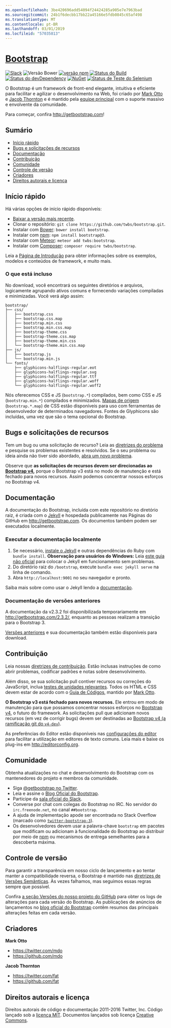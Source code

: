 ```yaml
---
ms.openlocfilehash: 3be420696add54094f24424285a905e7e7963bad
ms.sourcegitcommit: 24b1f6decbb17bb22a45166e5fdb0845c65af498
ms.translationtype: MT
ms.contentlocale: pt-BR
ms.lasthandoff: 03/01/2019
ms.locfileid: "57035813"
---
```

# <a name="bootstraphttpgetbootstrapcom"></a>[Bootstrap](http://getbootstrap.com)

[![Slack](https://bootstrap-slack.herokuapp.com/badge.svg)](https://bootstrap-slack.herokuapp.com)
![Versão Bower](https://img.shields.io/bower/v/bootstrap.svg)
[![versão npm](https://img.shields.io/npm/v/bootstrap.svg)](https://www.npmjs.com/package/bootstrap)
[![Status do Build](https://img.shields.io/travis/twbs/bootstrap/master.svg)](https://travis-ci.org/twbs/bootstrap)
[![Status do devDependency](https://img.shields.io/david/dev/twbs/bootstrap.svg)](https://david-dm.org/twbs/bootstrap#info=devDependencies)
[![NuGet](https://img.shields.io/nuget/v/bootstrap.svg)](https://www.nuget.org/packages/Bootstrap)
[![Status de Teste do Selenium](https://saucelabs.com/browser-matrix/bootstrap.svg)](https://saucelabs.com/u/bootstrap)

O Bootstrap é um framework de front-end elegante, intuitiva e eficiente para facilitar e agilizar o desenvolvimento na Web, foi criado por [Mark Otto](https://twitter.com/mdo) e [Jacob Thornton](https://twitter.com/fat) e é mantido pela [equipe principal](https://github.com/orgs/twbs/people) com o suporte massivo e envolvente da comunidade.

Para começar, confira <http://getbootstrap.com>!


## <a name="table-of-contents"></a>Sumário

* [Início rápido](#quick-start)
* [Bugs e solicitações de recursos](#bugs-and-feature-requests)
* [Documentação](#documentation)
* [Contribuição](#contributing)
* [Comunidade](#community)
* [Controle de versão](#versioning)
* [Criadores](#creators)
* [Direitos autorais e licença](#copyright-and-license)


## <a name="quick-start"></a>Início rápido

Há várias opções de início rápido disponíveis:

* [Baixar a versão mais recente](https://github.com/twbs/bootstrap/archive/v3.3.7.zip).
* Clonar o repositório: `git clone https://github.com/twbs/bootstrap.git`.
* Instalar com [Bower](http://bower.io): `bower install bootstrap`.
* Instalar com [npm](https://www.npmjs.com): `npm install bootstrap@3`.
* Instalar com [Meteor](https://www.meteor.com): `meteor add twbs:bootstrap`.
* Instalar com [Composer](https://getcomposer.org): `composer require twbs/bootstrap`.

Leia a [Página de Introdução](http://getbootstrap.com/getting-started/) para obter informações sobre os exemplos, modelos e conteúdos de framework, e muito mais.

### <a name="whats-included"></a>O que está incluso

No download, você encontrará os seguintes diretórios e arquivos, logicamente agrupando ativos comuns e fornecendo variações compiladas e minimizadas. Você verá algo assim:

```
bootstrap/
├── css/
│   ├── bootstrap.css
│   ├── bootstrap.css.map
│   ├── bootstrap.min.css
│   ├── bootstrap.min.css.map
│   ├── bootstrap-theme.css
│   ├── bootstrap-theme.css.map
│   ├── bootstrap-theme.min.css
│   └── bootstrap-theme.min.css.map
├── js/
│   ├── bootstrap.js
│   └── bootstrap.min.js
└── fonts/
    ├── glyphicons-halflings-regular.eot
    ├── glyphicons-halflings-regular.svg
    ├── glyphicons-halflings-regular.ttf
    ├── glyphicons-halflings-regular.woff
    └── glyphicons-halflings-regular.woff2
```

Nós oferecemos CSS e JS (`bootstrap.*`) compilados, bem como CSS e JS (`bootstrap.min.*`) compilados e minimizados. [Mapas de origem](https://developer.chrome.com/devtools/docs/css-preprocessors) (`bootstrap.*.map`) de CSS estão disponíveis para uso com ferramentas de desenvolvedor de determinados navegadores. Fontes de Glyphicons são incluídas, uma vez que são o tema opcional do Bootstrap.


## <a name="bugs-and-feature-requests"></a>Bugs e solicitações de recursos

Tem um bug ou uma solicitação de recurso? Leia as [diretrizes do problema](https://github.com/twbs/bootstrap/blob/master/CONTRIBUTING.md#using-the-issue-tracker) e pesquise os problemas existentes e resolvidos. Se o seu problema ou ideia ainda não tiver sido abordado, [abra um novo problema](https://github.com/twbs/bootstrap/issues/new).

Observe que **as solicitações de recursos devem ser direcionadas ao [Bootstrap v4](https://github.com/twbs/bootstrap/tree/v4-dev),** porque o Bootstrap v3 está no modo de manutenção e está fechado para novos recursos. Assim podemos concentrar nossos esforços no Bootstrap v4.


## <a name="documentation"></a>Documentação

A documentação do Bootstrap, incluída com este repositório no diretório raiz, é criada com o [Jekyll](http://jekyllrb.com) e hospedada publicamente nas Páginas do GitHub em <http://getbootstrap.com>. Os documentos também podem ser executados localmente.

### <a name="running-documentation-locally"></a>Executar a documentação localmente

1. Se necessário, [instale o Jekyll](http://jekyllrb.com/docs/installation) e outras dependências do Ruby com `bundle install`.
   **Observação para usuários do Windows:** Leia [este guia não oficial](http://jekyll-windows.juthilo.com/) para colocar o Jekyll em funcionamento sem problemas.
2. Do diretório raiz do `/bootstrap`, execute `bundle exec jekyll serve` na linha de comando.
4. Abra `http://localhost:9001` no seu navegador e pronto.

Saiba mais sobre como usar o Jekyll lendo a [documentação](http://jekyllrb.com/docs/home/).

### <a name="documentation-for-previous-releases"></a>Documentação de versões anteriores

A documentação da v2.3.2 foi disponibilizada temporariamente em <http://getbootstrap.com/2.3.2/>, enquanto as pessoas realizam a transição para o Bootstrap 3.

[Versões anteriores](https://github.com/twbs/bootstrap/releases) e sua documentação também estão disponíveis para download.


## <a name="contributing"></a>Contribuição

Leia nossas [diretrizes de contribuição](https://github.com/twbs/bootstrap/blob/master/CONTRIBUTING.md). Estão inclusas instruções de como abrir problemas, codificar padrões e notas sobre desenvolvimento.

Além disso, se sua solicitação pull contiver recursos ou correções do JavaScript, inclua [testes de unidades relevantes](https://github.com/twbs/bootstrap/tree/master/js/tests). Todos os HTML e CSS devem estar de acordo com o [Guia de Códigos](https://github.com/mdo/code-guide), mantido por [Mark Otto](https://github.com/mdo).

**O Bootstrap v3 está fechado para novos recursos.** Ele entrou em modo de manutenção para que possamos concentrar nossos esforços no [Bootstrap v4](https://github.com/twbs/bootstrap/tree/v4-dev), o futuro do framework. As solicitações pull que adicionam novos recursos (em vez de corrigir bugs) devem ser destinadas ao [Bootstrap v4 (a ramificação git do `v4-dev`)](https://github.com/twbs/bootstrap/tree/v4-dev).

As preferências do Editor estão disponíveis nas [configurações do editor](https://github.com/twbs/bootstrap/blob/master/.editorconfig) para facilitar a utilização em editores de texto comuns. Leia mais e baixe os plug-ins em <http://editorconfig.org>.


## <a name="community"></a>Comunidade

Obtenha atualizações no chat e desenvolvimento do Bootstrap com os mantenedores do projeto e membros da comunidade.

* Siga [@getbootstrap no Twitter](https://twitter.com/getbootstrap).
* Leia e assine o [Blog Oficial do Bootstrap](http://blog.getbootstrap.com).
* Participe da [sala oficial do Slack](https://bootstrap-slack.herokuapp.com).
* Converse por chat com colegas do Bootstrap no IRC. No servidor do `irc.freenode.net`, no canal `##bootstrap`.
* A ajuda de implementação apode ser encontrada no Stack Overflow (marcado como [`twitter-bootstrap-3`](https://stackoverflow.com/questions/tagged/twitter-bootstrap-3)).
* Os desenvolvedores devem usar a palavra-chave `bootstrap` em pacotes que modificam ou adicionam à funcionalidade do Bootstrap ao distribuir por meio de [npm](https://www.npmjs.com/browse/keyword/bootstrap) ou mecanismos de entrega semelhantes para a descoberta máxima.


## <a name="versioning"></a>Controle de versão

Para garantir a transparência em nosso ciclo de lançamento e ao tentar manter a compatibilidade reversa, o Bootstrap é mantido nas [diretrizes de Versões Semânticas](http://semver.org/). Às vezes falhamos, mas seguimos essas regras sempre que possível.

Confira [a seção Versões do nosso projeto do GitHub](https://github.com/twbs/bootstrap/releases) para obter os logs de alterações para cada versão do Bootstrap. As publicações de anúncios de lançamentos no [blog oficial do Bootstrap](http://blog.getbootstrap.com) contêm resumos das principais alterações feitas em cada versão.


## <a name="creators"></a>Criadores

**Mark Otto**

* <https://twitter.com/mdo>
* <https://github.com/mdo>

**Jacob Thornton**

* <https://twitter.com/fat>
* <https://github.com/fat>


## <a name="copyright-and-license"></a>Direitos autorais e licença

Direitos autorais de código e documentação 2011-2016 Twitter, Inc. Código lançado sob a [licença MIT](https://github.com/twbs/bootstrap/blob/master/LICENSE). Documentos lançados sob licença [Creative Commons](https://github.com/twbs/bootstrap/blob/master/docs/LICENSE).
